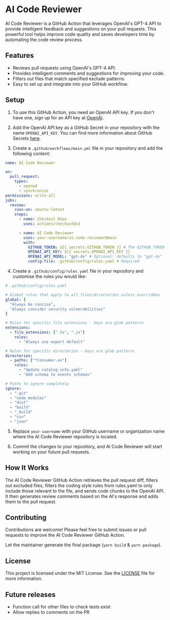 # AI Code Reviewer

AI Code Reviewer is a GitHub Action that leverages OpenAI's GPT-4 API to provide intelligent feedback and suggestions on
your pull requests. This powerful tool helps improve code quality and saves developers time by automating the code
review process.

## Features

- Reviews pull requests using OpenAI's GPT-4 API.
- Provides intelligent comments and suggestions for improving your code.
- Filters out files that match specified exclude patterns.
- Easy to set up and integrate into your GitHub workflow.

## Setup

1. To use this GitHub Action, you need an OpenAI API key. If you don't have one, sign up for an API key
   at [OpenAI](https://beta.openai.com/signup).

2. Add the OpenAI API key as a GitHub Secret in your repository with the name `OPENAI_API_KEY`. You can find more
   information about GitHub Secrets [here](https://docs.github.com/en/actions/reference/encrypted-secrets).

3. Create a `.github/workflows/main.yml` file in your repository and add the following content:

```yaml
name: AI Code Reviewer

on:
  pull_request:
    types:
      - opened
      - synchronize
permissions: write-all
jobs:
  review:
    runs-on: ubuntu-latest
    steps:
      - name: Checkout Repo
        uses: actions/checkout@v3

      - name: AI Code Reviewer
        uses: your-username/ai-code-reviewer@main
        with:
          GITHUB_TOKEN: ${{ secrets.GITHUB_TOKEN }} # The GITHUB_TOKEN is there by default so you just need to keep it like it is and not necessarily need to add it as secret as it will throw an error. [More Details](https://docs.github.com/en/actions/security-guides/automatic-token-authentication#about-the-github_token-secret)
          OPENAI_API_KEY: ${{ secrets.OPENAI_API_KEY }}
          OPENAI_API_MODEL: "gpt-4o" # Optional: defaults to "gpt-4o"
          config-file: .github/config/rules.yaml # Required
```

4. Create a `.github/config/rules.yaml` file in your repository and customise the rules you would like:

```yaml
# .github/config/rules.yaml

# Global rules that apply to all files/directories unless overridden
global: [ 
  "Always be concise", 
  "Always consider security vulnerabilities"
]  

# Rules for specific file extensions - keys are glob patterns
extensions:
  - file_extensions: [".ts", ".js"]
    rules:
      - "Always use export default"

# Rules for specific directories - keys are glob patterns
directories: 
  - paths: ["*Consumer.ex"]
    rules:
      - "Update catalog-info.yaml"
      - "Add schema to events schemas"

# Paths to ignore completely
ignore:
  - ".git"
  - "node_modules"
  - "dist"
  - "build" 
  - "_build" 
  - "csv" 
  - "json" 
```

5. Replace `your-username` with your GitHub username or organization name where the AI Code Reviewer repository is
   located.

7. Commit the changes to your repository, and AI Code Reviewer will start working on your future pull requests.

## How It Works

The AI Code Reviewer GitHub Action retrieves the pull request diff, filters out excluded files, filters the coding style rules from rules.yaml to only include those relevant to the file, and sends code chunks to
the OpenAI API. It then generates review comments based on the AI's response and adds them to the pull request.

## Contributing

Contributions are welcome! Please feel free to submit issues or pull requests to improve the AI Code Reviewer GitHub
Action.

Let the maintainer generate the final package (`yarn build` & `yarn package`).

## License

This project is licensed under the MIT License. See the [LICENSE](LICENSE) file for more information.

## Future releases 

* Function call for other files to check tests exist
* Allow replies to comments on the PR